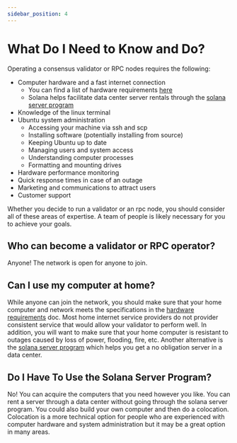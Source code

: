 ```yaml
---
sidebar_position: 4
---
```


# What Do I Need to Know and Do?

Operating a consensus validator or RPC nodes requires the following:

* Computer hardware and a fast internet connection
    * You can find a list of hardware requirements [here](https://docs.solana.com/running-validator/validator-reqs)
    * Solana helps facilitate data center server rentals through the [solana server program](https://solana.foundation/server-program)
* Knowledge of the linux terminal
* Ubuntu system administration
    * Accessing your machine via ssh and scp
    * Installing software (potentially installing from source)
    * Keeping Ubuntu up to date
    * Managing users and system access
    * Understanding computer processes
    * Formatting and mounting drives
* Hardware performance monitoring
* Quick response times in case of an outage
* Marketing and communications to attract users
* Customer support

Whether you decide to run a validator or an rpc node, you should consider all of these areas of expertise.  A team of people is likely necessary for you to achieve your goals.

## Who can become a validator or RPC operator?

Anyone! The network is open for anyone to join.

## Can I use my computer at home?

While anyone can join the network, you should make sure that your home computer and network meets the specifications in the [hardware requirements](https://docs.solana.com/running-validator/validator-reqs) doc.  Most home internet service providers do not provider consistent service that would allow your validator to perform well. In addition, you will want to make sure that your home computer is resistant to outages caused by loss of power, flooding, fire, etc.  Another alternative is the [solana server program](https://solana.foundation/server-program) which helps you get a no obligation server in a data center.

## Do I Have To Use the Solana Server Program?

No! You can acquire the computers that you need however you like. You can rent a server through a data center without going through the solana server program.  You could also build your own computer and then do a colocation. Colocation is a more technical option for people who are experienced with computer hardware and system administration but it may be a great option in many areas.

